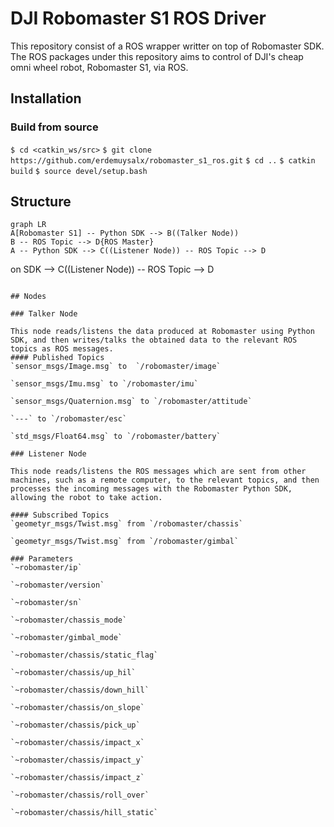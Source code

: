 # DJI Robomaster S1 ROS Driver

This repository consist of a ROS wrapper writter on top of Robomaster SDK. The ROS packages under this repository aims to control of DJI's cheap omni wheel robot, Robomaster S1, via ROS.
## Installation

### Build from source

`$ cd <catkin_ws/src>`
`$ git clone https://github.com/erdemuysalx/robomaster_s1_ros.git`
`$ cd ..`
`$ catkin build`
`$ source devel/setup.bash`

## Structure

```mermaid
graph LR
A[Robomaster S1] -- Python SDK --> B((Talker Node))
B -- ROS Topic --> D{ROS Master}
A -- Python SDK --> C((Listener Node)) -- ROS Topic --> D
```
on SDK --> C((Listener Node)) -- ROS Topic --> D
```

## Nodes

### Talker Node

This node reads/listens the data produced at Robomaster using Python SDK, and then writes/talks the obtained data to the relevant ROS topics as ROS messages.
#### Published Topics
`sensor_msgs/Image.msg` to  `/robomaster/image`

`sensor_msgs/Imu.msg` to `/robomaster/imu`

`sensor_msgs/Quaternion.msg` to `/robomaster/attitude`

`---` to `/robomaster/esc`

`std_msgs/Float64.msg` to `/robomaster/battery`

### Listener Node

This node reads/listens the ROS messages which are sent from other machines, such as a remote computer, to the relevant topics, and then processes the incoming messages with the Robomaster Python SDK, allowing the robot to take action.    

#### Subscribed Topics
`geometyr_msgs/Twist.msg` from `/robomaster/chassis`

`geometyr_msgs/Twist.msg` from `/robomaster/gimbal`

### Parameters
`~robomaster/ip`

`~robomaster/version`

`~robomaster/sn`

`~robomaster/chassis_mode`

`~robomaster/gimbal_mode`

`~robomaster/chassis/static_flag`

`~robomaster/chassis/up_hil`

`~robomaster/chassis/down_hill`

`~robomaster/chassis/on_slope`

`~robomaster/chassis/pick_up`

`~robomaster/chassis/impact_x`

`~robomaster/chassis/impact_y`

`~robomaster/chassis/impact_z`

`~robomaster/chassis/roll_over`

`~robomaster/chassis/hill_static`
